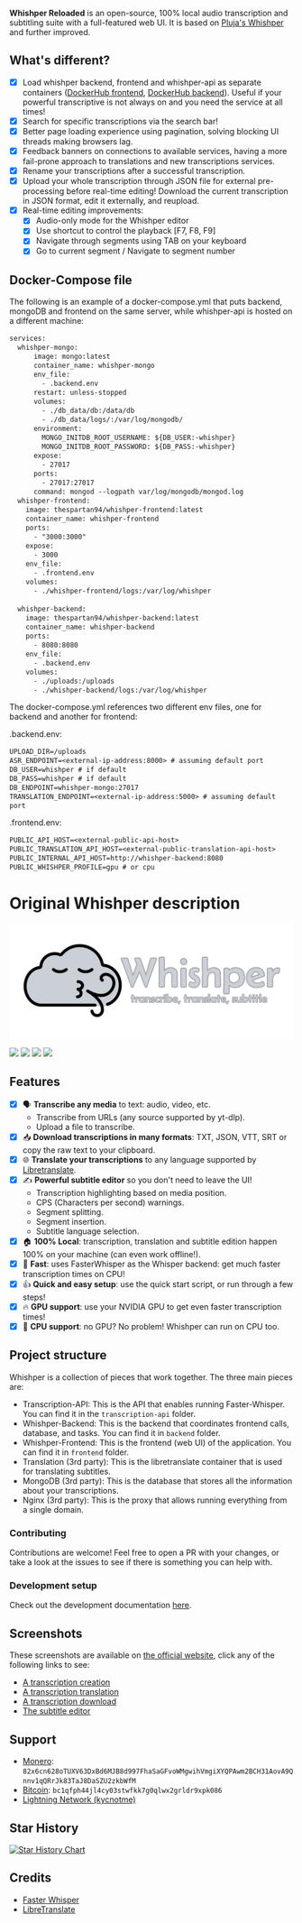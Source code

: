 **Whishper Reloaded** is an open-source, 100% local audio transcription and subtitling suite with a full-featured web UI. It is based on [Pluja's Whishper](https://github.com/pluja/whishper) and further improved.

## What's different?

- [x] Load whishper backend, frontend and whishper-api as separate containers ([DockerHub frontend](https://hub.docker.com/r/thespartan94/whishper-frontend), [DockerHub backend](https://hub.docker.com/r/thespartan94/whishper-backend)). Useful if your powerful transcriptive is not always on and you need the service at all times!
- [x] Search for specific transcriptions via the search bar!
- [x] Better page loading experience using pagination, solving blocking UI threads making browsers lag.
- [x] Feedback banners on connections to available services, having a more fail-prone approach to translations and new transcriptions services.
- [x] Rename your transcriptions after a successful transcription.
- [x] Upload your whole transcription through JSON file for external pre-processing before real-time editing! Download the current transcription in JSON format, edit it externally, and reupload.  
- [x] Real-time editing improvements:
    - [x] Audio-only mode for the Whishper editor
    - [x] Use shortcut to control the playback [F7, F8, F9]
    - [x] Navigate through segments using TAB on your keyboard
    - [x] Go to current segment / Navigate to segment number  

## Docker-Compose file

The following is an example of a docker-compose.yml that puts backend, mongoDB and frontend on the same server, while whishper-api is hosted on a different machine:

    services:
      whishper-mongo:
          image: mongo:latest
          container_name: whishper-mongo
          env_file:
            - .backend.env
          restart: unless-stopped
          volumes:
            - ./db_data/db:/data/db
            - ./db_data/logs/:/var/log/mongodb/
          environment:
            MONGO_INITDB_ROOT_USERNAME: ${DB_USER:-whishper}
            MONGO_INITDB_ROOT_PASSWORD: ${DB_PASS:-whishper}
          expose:
            - 27017
          ports:
            - 27017:27017
          command: mongod --logpath var/log/mongodb/mongod.log
      whishper-frontend:
        image: thespartan94/whishper-frontend:latest
        container_name: whishper-frontend
        ports:
          - "3000:3000"
        expose:
          - 3000
        env_file:
          - .frontend.env
        volumes:
          - ./whishper-frontend/logs:/var/log/whishper

      whishper-backend:
        image: thespartan94/whishper-backend:latest
        container_name: whishper-backend
        ports:
          - 8080:8080
        env_file:
          - .backend.env
        volumes:
          - ./uploads:/uploads
          - ./whishper-backend/logs:/var/log/whishper

The docker-compose.yml references two different env files, one for backend and another for frontend:

.backend.env:

    UPLOAD_DIR=/uploads
    ASR_ENDPOINT=<external-ip-address:8000> # assuming default port
    DB_USER=whishper # if default
    DB_PASS=whishper # if default
    DB_ENDPOINT=whishper-mongo:27017 
    TRANSLATION_ENDPOINT=<external-ip-address:5000> # assuming default port

.frontend.env:

    PUBLIC_API_HOST=<external-public-api-host>
    PUBLIC_TRANSLATION_API_HOST=<external-public-translation-api-host>
    PUBLIC_INTERNAL_API_HOST=http://whishper-backend:8080
    PUBLIC_WHISHPER_PROFILE=gpu # or cpu
    
# Original Whishper description

[![whishper banner](misc/banner.png)](https://whishper.net)

[![](https://img.shields.io/badge/website-066da5?style=for-the-badge&logo=icloud&logoColor=white)](https://whishper.net)
[![](https://img.shields.io/badge/self%20host%20guide-066da5?style=for-the-badge&logo=googledocs&logoColor=white)](https://whishper.net/guides/install)
[![](https://img.shields.io/badge/screenshots-5c1f87?style=for-the-badge&logo=slickpic&logoColor=white)](#screenshots)
[![](https://img.shields.io/docker/pulls/pluja/whishper?style=for-the-badge&logo=docker&logoColor=white)](https://hub.docker.com/r/pluja/whishper)


## Features

- [x] 🗣️ **Transcribe any media** to text: audio, video, etc.
  - Transcribe from URLs (any source supported by yt-dlp).
  - Upload a file to transcribe.
- [x] 📥 **Download transcriptions in many formats**: TXT, JSON, VTT, SRT or copy the raw text to your clipboard.
- [x] 🌐 **Translate your transcriptions** to any language supported by [Libretranslate](https://libretranslate.com).
- [x] ✍️ **Powerful subtitle editor** so you don't need to leave the UI!
  - Transcription highlighting based on media position.
  - CPS (Characters per second) warnings.
  - Segment splitting.
  - Segment insertion.
  - Subtitle language selection.
- [x] 🏠 **100% Local**: transcription, translation and subtitle edition happen 100% on your machine (can even work offline!).
- [x] 🚀 **Fast**: uses FasterWhisper as the Whisper backend: get much faster transcription times on CPU!
- [x] 👍 **Quick and easy setup**: use the quick start script, or run through a few steps!
- [x] 🔥 **GPU support**: use your NVIDIA GPU to get even faster transcription times!
- [x] 🐎 **CPU support**: no GPU? No problem! Whishper can run on CPU too.

## Project structure

Whishper is a collection of pieces that work together. The three main pieces are:

- Transcription-API: This is the API that enables running Faster-Whisper. You can find it in the `transcription-api` folder.
- Whishper-Backend: This is the backend that coordinates frontend calls, database, and tasks. You can find it in `backend` folder.
- Whishper-Frontend: This is the frontend (web UI) of the application. You can find it in `frontend` folder.
- Translation (3rd party): This is the libretranslate container that is used for translating subtitles.
- MongoDB (3rd party): This is the database that stores all the information about your transcriptions.
- Nginx (3rd party): This is the proxy that allows running everything from a single domain.

### Contributing

Contributions are welcome! Feel free to open a PR with your changes, or take a look at the issues to see if there is something you can help with.

### Development setup

Check out the development documentation [here](https://whishper.net/guides/develop/).

## Screenshots

These screenshots are available on [the official website](https://whishper.net/usage/transcriptions/), click any of the following links to see:

- [A transcription creation](https://whishper.net/usage/transcriptions/)
- [A transcription translation](https://whishper.net/usage/translate/)
- [A transcription download](https://whishper.net/usage/download/)
- [The subtitle editor](https://whishper.net/usage/editor/)

## Support

- [Monero](https://www.getmonero.org/): `82x6cn628oTUXV63DxBd6MJB8d997FhaSaGFvoWMgwihVmgiXYQPAwm2BCH31AovA9Qnnv1qQRrJk83TaJ8DaSZU2zkbWfM`
- [Bitcoin](https://bitcoin.org/en/): `bc1qfph44jl4cy03stwfkk7g0qlwx2grldr9xpk086`
- [Lightning Network (kycnotme)](https://getalby.com/p/kycnotme)

## Star History

<a href="https://star-history.com/#pluja/whishper&Date">
  <picture>
    <source media="(prefers-color-scheme: dark)" srcset="https://api.star-history.com/svg?repos=pluja/whishper&type=Date&theme=dark" />
    <source media="(prefers-color-scheme: light)" srcset="https://api.star-history.com/svg?repos=pluja/whishper&type=Date" />
    <img alt="Star History Chart" src="https://api.star-history.com/svg?repos=pluja/whishper&type=Date" />
  </picture>
</a>

## Credits

- [Faster Whisper](https://github.com/guillaumekln/faster-whisper)
- [LibreTranslate](https://github.com/LibreTranslate/LibreTranslate)

